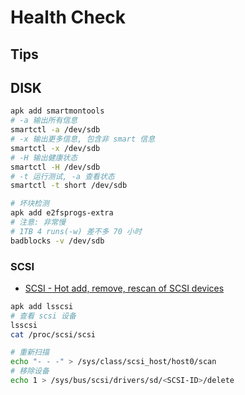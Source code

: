 # Health Check

## Tips


## DISK

```bash
apk add smartmontools
# -a 输出所有信息
smartctl -a /dev/sdb
# -x 输出更多信息, 包含非 smart 信息
smartctl -x /dev/sdb
# -H 输出健康状态
smartctl -H /dev/sdb
# -t 运行测试, -a 查看状态
smartctl -t short /dev/sdb

# 坏块检测
apk add e2fsprogs-extra
# 注意: 非常慢
# 1TB 4 runs(-w) 差不多 70 小时
badblocks -v /dev/sdb
```

### SCSI

* [SCSI - Hot add, remove, rescan of SCSI devices](https://www.ibm.com/developerworks/community/wikis/home?lang=en#!/wiki/Power+Systems/page/SCSI+-+Hot+add,+remove,+rescan+of+SCSI+devices)

```bash
apk add lsscsi
# 查看 scsi 设备
lsscsi
cat /proc/scsi/scsi

# 重新扫描
echo "- - -" > /sys/class/scsi_host/host0/scan
# 移除设备
echo 1 > /sys/bus/scsi/drivers/sd/<SCSI-ID>/delete

```

